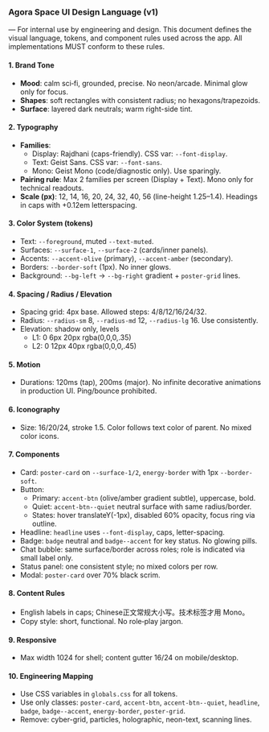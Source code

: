 ### Agora Space UI Design Language (v1)

— For internal use by engineering and design. This document defines the visual language, tokens, and component rules used across the app. All implementations MUST conform to these rules.

#### 1. Brand Tone
- **Mood**: calm sci‑fi, grounded, precise. No neon/arcade. Minimal glow only for focus.
- **Shapes**: soft rectangles with consistent radius; no hexagons/trapezoids.
- **Surface**: layered dark neutrals; warm right-side tint.

#### 2. Typography
- **Families**:
  - Display: Rajdhani (caps-friendly). CSS var: `--font-display`.
  - Text: Geist Sans. CSS var: `--font-sans`.
  - Mono: Geist Mono (code/diagnostic only). Use sparingly.
- **Pairing rule**: Max 2 families per screen (Display + Text). Mono only for technical readouts.
- **Scale (px)**: 12, 14, 16, 20, 24, 32, 40, 56 (line-height 1.25–1.4). Headings in caps with +0.12em letterspacing.

#### 3. Color System (tokens)
- Text: `--foreground`, muted `--text-muted`.
- Surfaces: `--surface-1`, `--surface-2` (cards/inner panels).
- Accents: `--accent-olive` (primary), `--accent-amber` (secondary).
- Borders: `--border-soft` (1px). No inner glows.
- Background: `--bg-left` → `--bg-right` gradient + `poster-grid` lines.

#### 4. Spacing / Radius / Elevation
- Spacing grid: 4px base. Allowed steps: 4/8/12/16/24/32.
- Radius: `--radius-sm` 8, `--radius-md` 12, `--radius-lg` 16. Use consistently.
- Elevation: shadow only, levels
  - L1: 0 6px 20px rgba(0,0,0,.35)
  - L2: 0 12px 40px rgba(0,0,0,.45)

#### 5. Motion
- Durations: 120ms (tap), 200ms (major). No infinite decorative animations in production UI. Ping/bounce prohibited.

#### 6. Iconography
- Size: 16/20/24, stroke 1.5. Color follows text color of parent. No mixed color icons.

#### 7. Components
- Card: `poster-card` on `--surface-1/2`, `energy-border` with 1px `--border-soft`.
- Button:
  - Primary: `accent-btn` (olive/amber gradient subtle), uppercase, bold.
  - Quiet: `accent-btn--quiet` neutral surface with same radius/border.
  - States: hover translateY(-1px), disabled 60% opacity, focus ring via outline.
- Headline: `headline` uses `--font-display`, caps, letter-spacing.
- Badge: `badge` neutral and `badge--accent` for key status. No glowing pills.
- Chat bubble: same surface/border across roles; role is indicated via small label only.
- Status panel: one consistent style; no mixed colors per row.
- Modal: `poster-card` over 70% black scrim.

#### 8. Content Rules
- English labels in caps; Chinese正文常规大小写。技术标签才用 Mono。
- Copy style: short, functional. No role‑play jargon.

#### 9. Responsive
- Max width 1024 for shell; content gutter 16/24 on mobile/desktop.

#### 10. Engineering Mapping
- Use CSS variables in `globals.css` for all tokens.
- Use only classes: `poster-card`, `accent-btn`, `accent-btn--quiet`, `headline`, `badge`, `badge--accent`, `energy-border`, `poster-grid`.
- Remove: cyber-grid, particles, holographic, neon-text, scanning lines.


